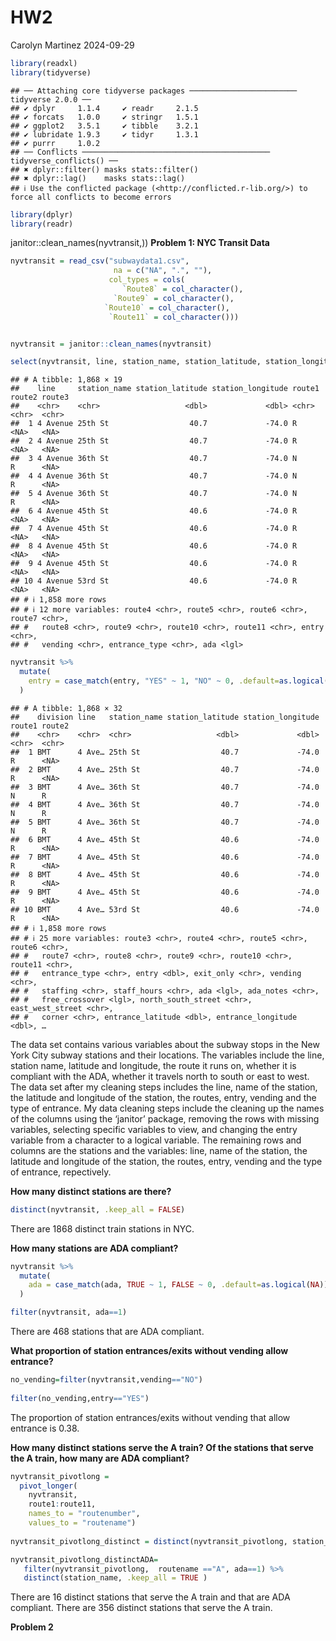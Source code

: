 HW2
================
Carolyn Martinez
2024-09-29

``` r
library(readxl)
library(tidyverse)
```

    ## ── Attaching core tidyverse packages ──────────────────────── tidyverse 2.0.0 ──
    ## ✔ dplyr     1.1.4     ✔ readr     2.1.5
    ## ✔ forcats   1.0.0     ✔ stringr   1.5.1
    ## ✔ ggplot2   3.5.1     ✔ tibble    3.2.1
    ## ✔ lubridate 1.9.3     ✔ tidyr     1.3.1
    ## ✔ purrr     1.0.2     
    ## ── Conflicts ────────────────────────────────────────── tidyverse_conflicts() ──
    ## ✖ dplyr::filter() masks stats::filter()
    ## ✖ dplyr::lag()    masks stats::lag()
    ## ℹ Use the conflicted package (<http://conflicted.r-lib.org/>) to force all conflicts to become errors

``` r
library(dplyr)
library(readr)
```

janitor::clean_names(nyvtransit,)) **Problem 1: NYC Transit Data**

``` r
nyvtransit = read_csv("subwaydata1.csv", 
                       na = c("NA", ".", ""),
                      col_types = cols(
                         `Route8` = col_character(),
                       `Route9` = col_character(),
                     `Route10` = col_character(),
                      `Route11` = col_character()))


nyvtransit = janitor::clean_names(nyvtransit)
```

``` r
select(nyvtransit, line, station_name, station_latitude, station_longitude, route1:route11, entry, vending, entrance_type, ada)
```

    ## # A tibble: 1,868 × 19
    ##    line     station_name station_latitude station_longitude route1 route2 route3
    ##    <chr>    <chr>                   <dbl>             <dbl> <chr>  <chr>  <chr> 
    ##  1 4 Avenue 25th St                  40.7             -74.0 R      <NA>   <NA>  
    ##  2 4 Avenue 25th St                  40.7             -74.0 R      <NA>   <NA>  
    ##  3 4 Avenue 36th St                  40.7             -74.0 N      R      <NA>  
    ##  4 4 Avenue 36th St                  40.7             -74.0 N      R      <NA>  
    ##  5 4 Avenue 36th St                  40.7             -74.0 N      R      <NA>  
    ##  6 4 Avenue 45th St                  40.6             -74.0 R      <NA>   <NA>  
    ##  7 4 Avenue 45th St                  40.6             -74.0 R      <NA>   <NA>  
    ##  8 4 Avenue 45th St                  40.6             -74.0 R      <NA>   <NA>  
    ##  9 4 Avenue 45th St                  40.6             -74.0 R      <NA>   <NA>  
    ## 10 4 Avenue 53rd St                  40.6             -74.0 R      <NA>   <NA>  
    ## # ℹ 1,858 more rows
    ## # ℹ 12 more variables: route4 <chr>, route5 <chr>, route6 <chr>, route7 <chr>,
    ## #   route8 <chr>, route9 <chr>, route10 <chr>, route11 <chr>, entry <chr>,
    ## #   vending <chr>, entrance_type <chr>, ada <lgl>

``` r
nyvtransit %>%
  mutate(
    entry = case_match(entry, "YES" ~ 1, "NO" ~ 0, .default=as.logical(NA))
  )
```

    ## # A tibble: 1,868 × 32
    ##    division line   station_name station_latitude station_longitude route1 route2
    ##    <chr>    <chr>  <chr>                   <dbl>             <dbl> <chr>  <chr> 
    ##  1 BMT      4 Ave… 25th St                  40.7             -74.0 R      <NA>  
    ##  2 BMT      4 Ave… 25th St                  40.7             -74.0 R      <NA>  
    ##  3 BMT      4 Ave… 36th St                  40.7             -74.0 N      R     
    ##  4 BMT      4 Ave… 36th St                  40.7             -74.0 N      R     
    ##  5 BMT      4 Ave… 36th St                  40.7             -74.0 N      R     
    ##  6 BMT      4 Ave… 45th St                  40.6             -74.0 R      <NA>  
    ##  7 BMT      4 Ave… 45th St                  40.6             -74.0 R      <NA>  
    ##  8 BMT      4 Ave… 45th St                  40.6             -74.0 R      <NA>  
    ##  9 BMT      4 Ave… 45th St                  40.6             -74.0 R      <NA>  
    ## 10 BMT      4 Ave… 53rd St                  40.6             -74.0 R      <NA>  
    ## # ℹ 1,858 more rows
    ## # ℹ 25 more variables: route3 <chr>, route4 <chr>, route5 <chr>, route6 <chr>,
    ## #   route7 <chr>, route8 <chr>, route9 <chr>, route10 <chr>, route11 <chr>,
    ## #   entrance_type <chr>, entry <dbl>, exit_only <chr>, vending <chr>,
    ## #   staffing <chr>, staff_hours <chr>, ada <lgl>, ada_notes <chr>,
    ## #   free_crossover <lgl>, north_south_street <chr>, east_west_street <chr>,
    ## #   corner <chr>, entrance_latitude <dbl>, entrance_longitude <dbl>, …

The data set contains various variables about the subway stops in the
New York City subway stations and their locations. The variables include
the line, station name, latitude and longitude, the route it runs on,
whether it is compliant with the ADA, whether it travels north to south
or east to west. The data set after my cleaning steps includes the line,
name of the station, the latitude and longitude of the station, the
routes, entry, vending and the type of entrance. My data cleaning steps
include the cleaning up the names of the columns using the ‘janitor’
package, removing the rows with missing variables, selecting specific
variables to view, and changing the entry variable from a character to a
logical variable. The remaining rows and columns are the stations and
the variables: line, name of the station, the latitude and longitude of
the station, the routes, entry, vending and the type of entrance,
repectively.

**How many distinct stations are there?**

``` r
distinct(nyvtransit, .keep_all = FALSE)
```

There are 1868 distinct train stations in NYC.

**How many stations are ADA compliant?**

``` r
nyvtransit %>%
  mutate(
    ada = case_match(ada, TRUE ~ 1, FALSE ~ 0, .default=as.logical(NA))
  )

filter(nyvtransit, ada==1)
```

There are 468 stations that are ADA compliant.

**What proportion of station entrances/exits without vending allow
entrance?**

``` r
no_vending=filter(nyvtransit,vending=="NO")
  
filter(no_vending,entry=="YES")
```

The proportion of station entrances/exits without vending that allow
entrance is 0.38.

**How many distinct stations serve the A train? Of the stations that
serve the A train, how many are ADA compliant?**

``` r
nyvtransit_pivotlong = 
  pivot_longer(
    nyvtransit, 
    route1:route11,
    names_to = "routenumber", 
    values_to = "routename")
  
nyvtransit_pivotlong_distinct = distinct(nyvtransit_pivotlong, station_name, .keep_all = TRUE)

nyvtransit_pivotlong_distinctADA=
   filter(nyvtransit_pivotlong,  routename =="A", ada==1) %>%
   distinct(station_name, .keep_all = TRUE )
```

There are 16 distinct stations that serve the A train and that are ADA
compliant. There are 356 distinct stations that serve the A train.

**Problem 2**
